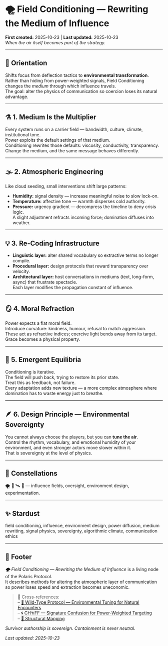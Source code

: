 # 🌪 Field Conditioning — Rewriting the Medium of Influence  
**First created:** 2025-10-23 | **Last updated:** 2025-10-23  
*When the air itself becomes part of the strategy.*

---

## 🧭 Orientation  
Shifts focus from deflection tactics to **environmental transformation**.  
Rather than hiding from power-weighted signals, Field Conditioning changes the *medium* through which influence travels.  
The goal: alter the physics of communication so coercion loses its natural advantage.

---

## ⚗️ 1. Medium Is the Multiplier  
Every system runs on a carrier field — bandwidth, culture, climate, institutional tone.  
Power exploits the default settings of that medium.  
Conditioning rewrites those defaults: viscosity, conductivity, transparency.  
Change the medium, and the same message behaves differently.

---

## 🌫 2. Atmospheric Engineering  
Like cloud seeding, small interventions shift large patterns:  
- **Humidity:** signal density — increase meaningful noise to slow lock-on.  
- **Temperature:** affective tone — warmth disperses cold authority.  
- **Pressure:** urgency gradient — decompress the timeline to deny crisis logic.  
A slight adjustment refracts incoming force; domination diffuses into weather.

---

## 💡 3. Re-Coding Infrastructure  
- **Linguistic layer:** alter shared vocabulary so extractive terms no longer compile.  
- **Procedural layer:** design protocols that reward transparency over velocity.  
- **Architectural layer:** host conversations in mediums (text, long-form, async) that frustrate spectacle.  
Each layer modifies the propagation constant of influence.

---

## 🪞 4. Moral Refraction  
Power expects a flat moral field.  
Introduce curvature: kindness, humour, refusal to match aggression.  
These act as refractive indices; coercive light bends away from its target.  
Grace becomes a physical property.

---

## 🧩 5. Emergent Equilibria  
Conditioning is iterative.  
The field will push back, trying to restore its prior state.  
Treat this as feedback, not failure.  
Every adaptation adds new texture — a more complex atmosphere where domination has to waste energy just to breathe.

---

## 🪶 6. Design Principle — Environmental Sovereignty  
You cannot always choose the players, but you can **tune the air**.  
Control the rhythm, vocabulary, and emotional humidity of your environment, and even stronger actors move slower within it.  
That is sovereignty at the level of physics.

---

## 🌌 Constellations  
🌪 🧿 🛰️ 🧪 — influence fields, oversight, environment design, experimentation.

---

## ✨ Stardust  
field conditioning, influence, environment design, power diffusion, medium rewriting, signal physics, sovereignty, algorithmic climate, communication ethics  

---

## 🏮 Footer  
*🌪 Field Conditioning — Rewriting the Medium of Influence* is a living node of the Polaris Protocol.  
It describes methods for altering the atmospheric layer of communication so power loses speed and extraction becomes uneconomic.  

> 📡 Cross-references:  
> – [🌿 Wild-Type Protocol — Environmental Tuning for Natural Encounters](../../Big_Picture_Protocols/🪄_Expression_Of_Norms/🎶_Banned_Broadcasts_Cooperative/🌿_wild-type_protocol_environmental_tuning_for_natural_encounters.md)  
> – [🌀 CH↯FF — Signature Confusion for Power-Weighted Targeting](./🌀_chaff_signature_confusion_for_power-weighted_targeting.md)  
> – [🧬 Structural Mapping](./🧬_Structural_Mapping/)  

*Survivor authorship is sovereign. Containment is never neutral.*

_Last updated: 2025-10-23_
